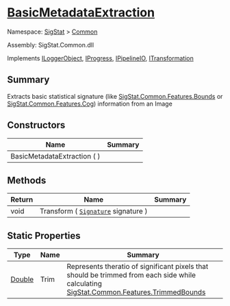 # [BasicMetadataExtraction](./BasicMetadataExtraction.md)

Namespace: [SigStat]() > [Common](./README.md)

Assembly: SigStat.Common.dll

Implements [ILoggerObject](./ILoggerObject.md), [IProgress](./Helpers/IProgress.md), [IPipelineIO](./Pipeline/IPipelineIO.md), [ITransformation](./ITransformation.md)

## Summary
Extracts basic statistical signature (like [SigStat.Common.Features.Bounds](https://github.com/hargitomi97/sigstat/tree/develop/docs/md/.md) or [SigStat.Common.Features.Cog](https://github.com/hargitomi97/sigstat/tree/develop/docs/md/.md)) information from an Image

## Constructors

| Name | Summary | 
| --- | --- | 
| BasicMetadataExtraction (  ) |  | 


## Methods

| Return | Name | Summary | 
| --- | --- | --- | 
| void | Transform ( [`Signature`](./Signature.md) signature ) |  | 


## Static Properties

| Type | Name | Summary | 
| --- | --- | --- | 
| [Double](https://docs.microsoft.com/en-us/dotnet/api/System.Double) | Trim | Represents theratio of significant pixels that should be trimmed  from each side while calculating [SigStat.Common.Features.TrimmedBounds](https://github.com/hargitomi97/sigstat/tree/develop/docs/md/.md) | 


